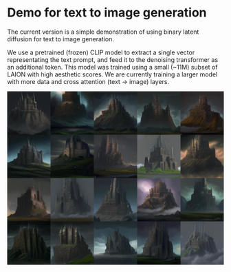 # Demo for text to image generation

The current version is a simple demonstration of using binary latent diffusion for text to image generation. 

We use a pretrained (frozen) CLIP model to extract a single vector representating the text prompt, and feed it to the denoising transformer as an additional token. 
This model was trained using a small (~11M) subset of LAION with high aesthetic scores. 
We are currently training a larger model with more data and cross attention (text -> image) layers. 


![test_img](text-to-image-demo/figs/a_huge_metal_castle.jpg)